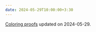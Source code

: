```yaml
---
date: 2024-05-29T10:00:00+3:30
---
```


[Coloring proofs](https://jpsaha.github.io/MOTP/combinatorics/ColoringProofs) updated on 2024-05-29.
